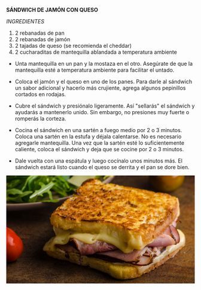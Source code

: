 **SÁNDWICH DE JAMÓN CON QUESO**

*INGREDIENTES*
1. 2 rebanadas de pan
2. 2 rebanadas de jamón
3. 2 tajadas de queso (se recomienda el cheddar)
4. 2 cucharaditas de mantequilla ablandada a temperatura ambiente

- Unta mantequilla en un pan  y la mostaza en el otro. Asegúrate de que la mantequilla esté a temperatura ambiente para facilitar el untado. 

- Coloca el jamón y el queso en uno de los panes. Para darle al sándwich un sabor adicional y hacerlo más crujiente, agrega algunos pepinillos cortados en rodajas. 

- Cubre el sándwich y  presiónalo ligeramente. Así "sellarás" el sándwich y ayudarás a mantenerlo unido. Sin embargo, no presiones muy fuerte o romperás la corteza.

- Cocina el sándwich en una sartén a fuego medio por 2 o 3 minutos. Coloca una sartén en la estufa y déjala calentarse. No es necesario agregarle mantequilla. Una vez que la sartén esté lo suficientemente caliente, coloca el sándwich y deja que se cocine por 2 o 3 minutos.

- Dale vuelta con una espátula y luego cocínalo unos minutos más. El sándwich estará listo cuando el queso se derrita y el pan se dore bien.

![Sándwich con queso](SandwichConQueso.jpg)